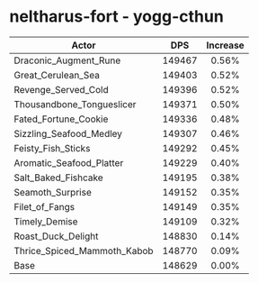 # neltharus-fort - yogg-cthun
| Actor | DPS | Increase |
|---|:---:|:---:|
|Draconic_Augment_Rune|149467|0.56%|
|Great_Cerulean_Sea|149403|0.52%|
|Revenge_Served_Cold|149396|0.52%|
|Thousandbone_Tongueslicer|149371|0.50%|
|Fated_Fortune_Cookie|149336|0.48%|
|Sizzling_Seafood_Medley|149307|0.46%|
|Feisty_Fish_Sticks|149292|0.45%|
|Aromatic_Seafood_Platter|149229|0.40%|
|Salt_Baked_Fishcake|149195|0.38%|
|Seamoth_Surprise|149152|0.35%|
|Filet_of_Fangs|149149|0.35%|
|Timely_Demise|149109|0.32%|
|Roast_Duck_Delight|148830|0.14%|
|Thrice_Spiced_Mammoth_Kabob|148770|0.09%|
|Base|148629|0.00%|
